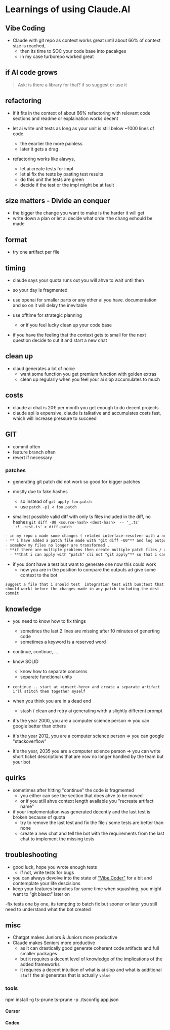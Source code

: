 # Learnings of using Claude.AI

## Vibe Coding

- Claude with git repo as context works great until about 66% of context size is reached,
  - then its time to SOC your code base into pacakges
  - in my case turborepo worked great

## if AI code grows

> Ask: is there a library for that? if so suggest or use it

## refactoring

- if it fits in the context of about 66% refactoring with relevant code sections and readme or explaination works decent
- let ai write unit tests as long as your unit is still below ~1000 lines of code
  - the eearlier the more painless
  - later it gets a drag

- refactoring works like alawys,
  - let ai create tests for impl
  - let ai fix the tests by pasting test results
  - do this unit the tests are green
  - decide if the test or the impl might be at fault


## size matters - Divide an conquer

- the bigger the change you want to make is the harder it will get
- write down a plan or let ai decide what orde rthe chang eshould be made

## format

- try one artifact per file

## timing

- claude says your quota runs out you will ahve to wait until then
- so your day is fragmented
- use openai for smaller parts or any other ai you have. documentation and so on it will delay the inevitable

- use offtime for strategic planning
  - or if you feel lucky clean up your code base

- if you have the feeling that the context gets to small for the next question decide to cut it and start a new chat

## clean up

- claud generates a lot of noice
  - want some function you get premium function with golden extras
  - clean up regularly when you feel your ai slop accumulates to much

## costs

- claude ai chat is 20€ per month you get enough to do decent projects
- claude api is expensive, claude is talkative and accumulates costs fast, which will increase pressure to succeed

## GIT

- commit often
- feature branch often
- revert if necessary

### patches

- generating git patch did not work so good for bigger patches
- mostly due to fake hashes
  - so instead of `git apply foo.patch`
  - use `patch -p1 < foo.patch`

- smallest possible valid diff with only ts files included in the diff, no hashes
  `git diff -U0 <source-hash> <dest-hash>  -- '_.ts' ':!_.test.ts' > diff.patch`

```markdown
- in my repo i made some changes ( related interface-resolver with a new integrated-interface-resolver) that broke the dev ...
- ** i have added a patch file made with "git diff -U0"** and log output of the program before and after the changes..
- somehow my files no longer are transformed .
- **if there are multiple problems then create multiple patch files / artifacts**
  - **that i can apply with "patch" cli not "git apply"** so that i can fix this step by step
```

- if you dont have a test but want to generate one now this could work
  - now you are in the position to compare the outputs ad give some context to the bot

```
suggest a file that i should test  integration test with bun:test that should workl before the changes made in any patch including the dest-commit
```

## knowledge

- you need to know how to fix things
  - sometines the last 2 lines are missing after 10 minutes of generting code
  - sometimes a keyword is a reserved word

- continue, continue, ...
- know SOLID
  - know how to separate concerns
  - separate functional units
- `continue .. start at <insert-here> and create a separate artifact i'll stitch them together myself`

- when you think you are in a dead end
  - stash / clean and retry ai generating wirth a slightly different prompt
- it's the year 2000, you are a computer science person => you can google better than others
- it's the year 2012, you are a computer science person => you can google "stackoverflow"
- it's the year, 2035 you are a computer science person => you can write short ticket descriptions that are now no longer handled by the team but your bot

## quirks

- sometimes after hitting "continue" the code is fragmented
  - you either can see the section that does ahve to be moved
  - or if you still ahve context length available you "recreate artifact name"
- if your implementation was generated decently and the last test is broken because of quota
  - try to remove the last test and fix the file / some tests are better than none
  - create a new chat and tell the bot with the requirements from the last chat to implement the missing tests

## troubleshooting

- good luck, hope you wrote enough tests
  - if not, write tests for bugs
- you can always devolve into the state of ["Vibe Coder"](https://www.youtube.com/watch?v=JeNS1ZNHQs8) for a bit and contemplate your life descisions
- keep your features branches for some time when squashing, you might want to "git bisect" later on


-fix tests one by one, its tempting to batch fix but sooner or later you still need to understand what the bot created


## misc

- Chatgpt makes Juniors & Juniors more productive
- Claude makes Seniors more productive
  - as it can drastically good generate coherent code artifacts and full smaller packages
  - but it requires a decent level of knowledge of the implications of the added frameworks
  - it requires a decent intuition of what is ai slop and what is additional `stuff` the ai generates that is actually `value`

### tools

npm install -g ts-prune
ts-prune -p ./tsconfig.app.json


#### Cursor 

#### Codex